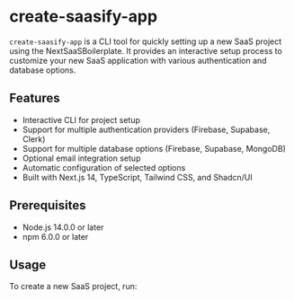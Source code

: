 # create-saasify-app

`create-saasify-app` is a CLI tool for quickly setting up a new SaaS project using the NextSaaSBoilerplate. It provides an interactive setup process to customize your new SaaS application with various authentication and database options.

## Features

- Interactive CLI for project setup
- Support for multiple authentication providers (Firebase, Supabase, Clerk)
- Support for multiple database options (Firebase, Supabase, MongoDB)
- Optional email integration setup
- Automatic configuration of selected options
- Built with Next.js 14, TypeScript, Tailwind CSS, and Shadcn/UI

## Prerequisites

- Node.js 14.0.0 or later
- npm 6.0.0 or later

## Usage

To create a new SaaS project, run:

